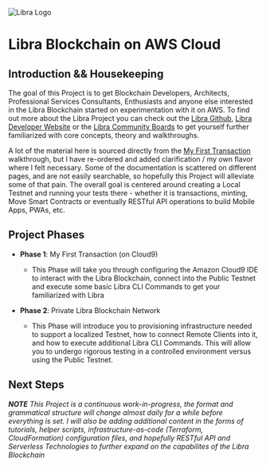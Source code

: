 ![Libra Logo](/../screenshots/screens/libra_andc9.png?raw=true "Libra Logo")
# Libra Blockchain on AWS Cloud

## Introduction && Housekeeping
The goal of this Project is to get Blockchain Developers, Architects, Professional Services Consultants, Enthusiasts and anyone else interested in the Libra Blockchain started on experimentation with it on AWS. To find out more about the Libra Project you can check out the [Libra Github](https://github.com/libra/libra), [Libra Developer Website](https://developers.libra.org/docs/libra-protocol) or the [Libra Community Boards](https://community.libra.org/) to get yourself further familiarized with core concepts, theory and walkthroughs.

A lot of the material here is sourced directly from the [My First Transaction](https://developers.libra.org/docs/my-first-transaction) walkthrough, but I have re-ordered and added clarification / my own flavor where I felt necessary. Some of the documentation is scattered on different pages, and are not easily searchable, so hopefully this Project will alleviate some of that pain. The overall goal is centered around creating a Local Testnet and running your tests there - whether it is transactions, minting, Move Smart Contracts or eventually RESTful API operations to build Mobile Apps, PWAs, etc.

## Project Phases

- **Phase 1**: My First Transaction (on Cloud9)
  - This Phase will take you through configuring the Amazon Cloud9 IDE to interact with the Libra Blockchain, connect into the Public Testnet and execute some basic Libra CLI Commands to get your familiarized with Libra

- **Phase 2**: Private Libra Blockchain Network
  - This Phase will introduce you to provisioning infrastructure needed to support a localized Testnet, how to connect Remote Clients into it, and how to execute additional Libra CLI Commands. This will allow you to undergo rigorous testing in a controlled environment versus using the Public Testnet.

## Next Steps

***NOTE*** *This Project is a continuous work-in-progress, the format and grammatical structure will change almost daily for a while before everything is set. I will also be adding additional content in the forms of tutorials, helper scripts, infrastructure-as-code (Terraform, CloudFormation) configuration files, and hopefully RESTful API and Serverless Technologies to further expand on the capabilites of the Libra Blockchain*
